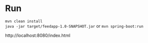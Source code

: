 # Run

`mvn clean install`  
`java -jar target/feedapp-1.0-SNAPSHOT.jar`
or
`mvn spring-boot:run`

http://localhost:8080/index.html
